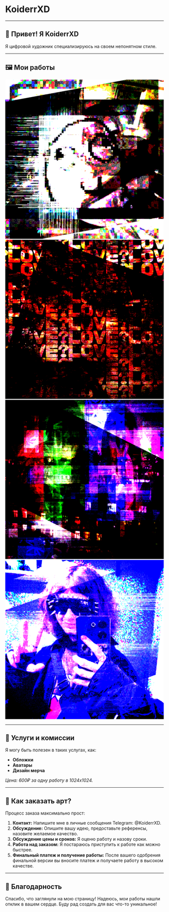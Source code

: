 # KoiderrXD

---

## 👋 Привет! Я KoiderrXD

Я цифровой художник специализируюсь на своем непонятном стиле.

---

## 🖼️ Мои работы

![Пример 1](images/1.png)
![Пример 2](images/2.png)
![Пример 3](images/3.png)
![Пример 4](images/4.png)

---

## 💼 Услуги и комиссии

Я могу быть полезен в таких услугах, как:

- **Обложки**
- **Аватары**
- **Дизайн мерча**

*Цена: 600₽ за одну работу в 1024х1024.*

---

## 🛒 Как заказать арт?

Процесс заказа максимально прост:

1.  **Контакт:** Напишите мне в личные сообщения Telegram: @KoiderrXD.
2.  **Обсуждение:** Опишите вашу идею, предоставьте референсы, назовите желаемое качество.
3.  **Обсуждение цены и сроков:** Я оценю работу и назову сроки.
5.  **Работа над заказом:** Я постараюсь приступить к работе как можно быстрее.
6.  **Финальный платеж и получение работы:** После вашего одобрения финальной версии вы вносите платеж и получаете работу в высоком качестве.

---

## 💎 Благодарность

Спасибо, что заглянули на мою страницу! Надеюсь, мои работы нашли отклик в вашем сердце. Буду рад создать для вас что-то уникальное!
